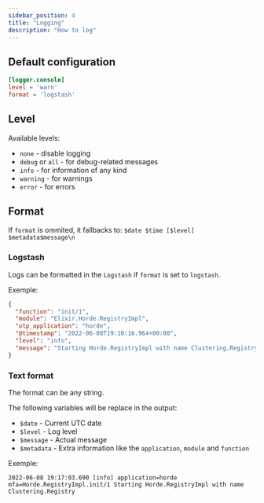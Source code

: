 ```yaml
---
sidebar_position: 4
title: "Logging"
description: "How to log"
---
```


## Default configuration

```toml
[logger.console]
level = 'warn'
format = 'logstash'
```

## Level

Available levels:

* `none` - disable logging
* `debug` or `all` - for debug-related messages 
* `info` - for information of any kind
* `warning` - for warnings
* `error` - for errors

## Format

If `format` is ommited, it fallbacks to: `$date $time [$level] $metadata$message\n`

### Logstash

Logs can be formatted in the `Logstash` if `format` is set to `logstash`.

Exemple:

```json
{
  "function": "init/1",
  "module": "Elixir.Horde.RegistryImpl",
  "otp_application": "horde",
  "@timestamp": "2022-06-08T19:10:16.964+00:00",
  "level": "info",
  "message": "Starting Horde.RegistryImpl with name Clustering.Registry"
}
```

### Text format

The format can be any string.


The following variables will be replace in the output:

* `$date` - Current UTC date
* `$level` - Log level
* `$message` - Actual message
* `$metadata` - Extra information like the `application`, `module` and `function`

Exemple:

```text
2022-06-08 19:17:03.690 [info] application=horde mfa=Horde.RegistryImpl.init/1 Starting Horde.RegistryImpl with name Clustering.Registry
```
